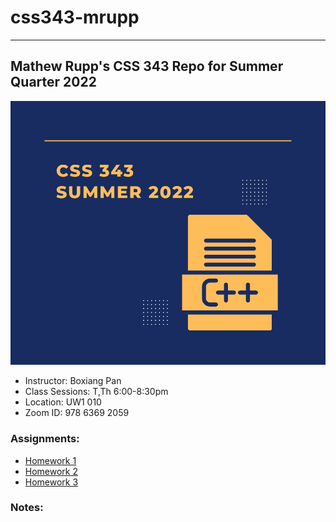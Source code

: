 # css343-mrupp
---

## Mathew Rupp's CSS 343 Repo for Summer Quarter 2022
<p align="center">
  <img src="reference/images/css343.png">
</p>

- Instructor: Boxiang Pan
- Class Sessions: T,Th 6:00-8:30pm
- Location: UW1 010
- Zoom ID: 978 6369 2059

### Assignments:
- [Homework 1](HW1)
- [Homework 2](HW2)
- [Homework 3](HW3)
### Notes:

